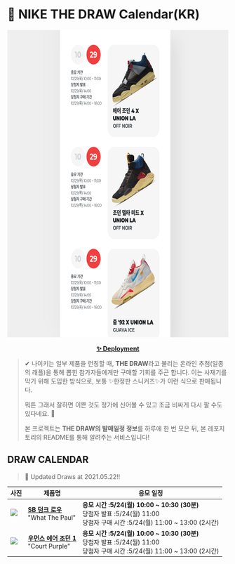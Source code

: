 # 👟 NIKE THE DRAW Calendar(KR)

<div align="center">
  <a href="https://junhoyeo.github.io/NIKE-THE-DRAW-Calendar/">
    <img src="./docs/images/preview.png" alt="Preview image of deployed application" height="700px" width="700px" />
  </a>
</div>

<p align="center">
  <a href="https://junhoyeo.github.io/NIKE-THE-DRAW-Calendar/index.html">
    <strong>✨ Deployment</strong>
  </a>
</p>

> ✔ 나이키는 일부 제품을 런칭할 때, **THE DRAW**라고 불리는 온라인 추첨(일종의 래플)을 통해 뽑힌 참가자들에게만 구매할 기회를 주곤 합니다. 이는 사재기를 막기 위해 도입한 방식으로, 보통 ✨한정판 스니커즈✨가 이런 식으로 판매됩니다.
>
> 뭐튼 그래서 잘하면 이쁜 것도 정가에 신어볼 수 있고 조금 비싸게 다시 팔 수도 있다네요. 🤭
>
> 본 프로젝트는 **THE DRAW의 발매일정 정보**를 하루에 한 번 모은 뒤, 본 레포지토리의 README를 통해 알려주는 서비스입니다!

## DRAW CALENDAR

<!-- DRAW CALENDAR: START -->

> 👟 Updated Draws at 2021.05.22‼️

| 사진 | 제품명 | 응모 일정 |
| --- | ---- | ------- |
| <img src="https://static-breeze.nike.co.kr/kr/ko_kr/cmsstatic/product/CZ2239-600/3457b7cb-1e95-478a-b049-74f635d781ce_primary.jpg?snkrBrowse" width="256" /> | <a href="https://www.nike.com/kr/launch/t/adult-unisex/fw/action-outdoor/CZ2239-600/hcmd90/nike-sb-dunk-low-pro-qs"><strong>SB 덩크 로우</strong><br /></a> "What The Paul" | <strong>응모 시간 :5/24(월) 10:00 ~ 10:30 (30분)</strong><br />당첨자 발표 :5/24(월) 11:00<br />당첨자 구매 시간 :5/24(월) 11:00 ~ 13:00 (2시간) |
| <img src="https://static-breeze.nike.co.kr/kr/ko_kr/cmsstatic/product/CD0461-151/d52ddc91-35bb-4f5f-bf73-b9b53fb7a62f_primary.jpg?snkrBrowse" width="256" /> | <a href="https://www.nike.com/kr/launch/t/women/fw/basketball/CD0461-151/xqim16/wmns-air-jordan-1-high-og"><strong>우먼스 에어 조던 1</strong><br /></a> "Court Purple" | <strong>응모 시간 :5/24(월) 10:00 ~ 10:30 (30분)</strong><br />당첨자 발표 :5/24(월) 11:00<br />당첨자 구매 시간 :5/24(월) 11:00 ~ 13:00 (2시간) |

<!-- DRAW CALENDAR: END -->
